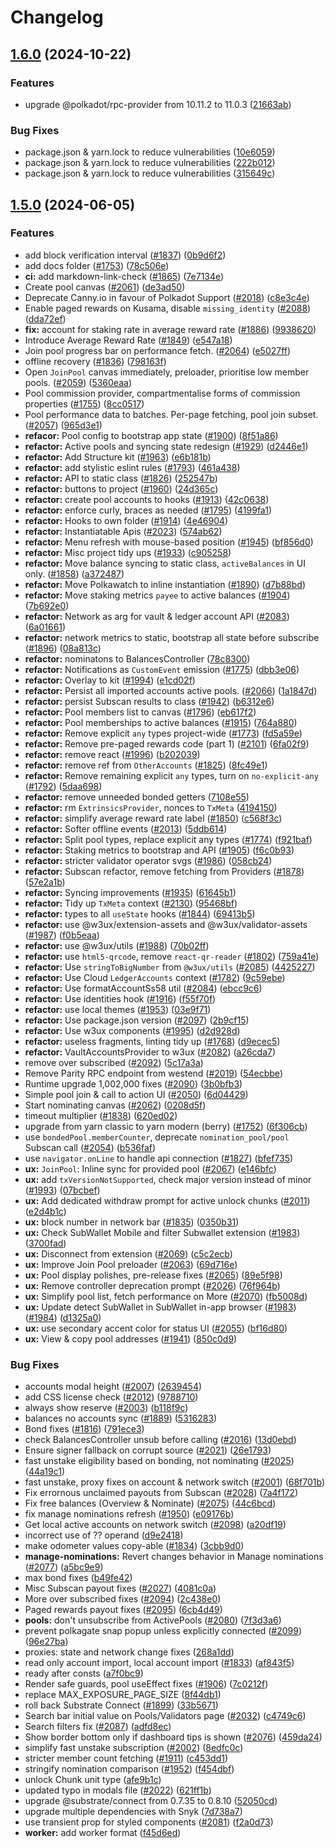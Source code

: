 # Changelog

## [1.6.0](https://github.com/OKEAMAH/polkadot-staking-dashboard/compare/v1.5.0...v1.6.0) (2024-10-22)


### Features

* upgrade @polkadot/rpc-provider from 10.11.2 to 11.0.3 ([21663ab](https://github.com/OKEAMAH/polkadot-staking-dashboard/commit/21663ab4d75239be2e7db05348aa3ae5f56d4883))


### Bug Fixes

* package.json & yarn.lock to reduce vulnerabilities ([10e6059](https://github.com/OKEAMAH/polkadot-staking-dashboard/commit/10e605977f77d77a204b697f3c9754f416aeb4a0))
* package.json & yarn.lock to reduce vulnerabilities ([222b012](https://github.com/OKEAMAH/polkadot-staking-dashboard/commit/222b0127a2a5b1b8c084e2fecf0f5ba5e536d279))
* package.json & yarn.lock to reduce vulnerabilities ([315649c](https://github.com/OKEAMAH/polkadot-staking-dashboard/commit/315649c91d9d2540d695e466d540ca8266f2e494))

## [1.5.0](https://github.com/OKEAMAH/polkadot-staking-dashboard/compare/v1.4.4...v1.5.0) (2024-06-05)


### Features

* add block verification interval ([#1837](https://github.com/OKEAMAH/polkadot-staking-dashboard/issues/1837)) ([0b9d6f2](https://github.com/OKEAMAH/polkadot-staking-dashboard/commit/0b9d6f2d0737b0713410143bfb134bcfe5bb485d))
* add docs folder ([#1753](https://github.com/OKEAMAH/polkadot-staking-dashboard/issues/1753)) ([78c506e](https://github.com/OKEAMAH/polkadot-staking-dashboard/commit/78c506e5c97440ed5ee9b8f7f2bc4119b23f6635))
* **ci:** add markdown-link-check ([#1865](https://github.com/OKEAMAH/polkadot-staking-dashboard/issues/1865)) ([7e7134e](https://github.com/OKEAMAH/polkadot-staking-dashboard/commit/7e7134ea2a42ec56d095e0809a4eaa05f94ad793))
* Create pool canvas ([#2061](https://github.com/OKEAMAH/polkadot-staking-dashboard/issues/2061)) ([de3ad50](https://github.com/OKEAMAH/polkadot-staking-dashboard/commit/de3ad50ed2eda49a0378a26c22fb8a48fdc9e305))
* Deprecate Canny.io in favour of Polkadot Support ([#2018](https://github.com/OKEAMAH/polkadot-staking-dashboard/issues/2018)) ([c8e3c4e](https://github.com/OKEAMAH/polkadot-staking-dashboard/commit/c8e3c4ea84c643fa3b2e35f3bf932ec8d23cba57))
* Enable paged rewards on Kusama, disable `missing_identity` ([#2088](https://github.com/OKEAMAH/polkadot-staking-dashboard/issues/2088)) ([dda72ef](https://github.com/OKEAMAH/polkadot-staking-dashboard/commit/dda72efb2f6569ecca99c67258d8ab732371f07b))
* **fix:** account for staking rate in average reward rate ([#1886](https://github.com/OKEAMAH/polkadot-staking-dashboard/issues/1886)) ([9938620](https://github.com/OKEAMAH/polkadot-staking-dashboard/commit/9938620ee417bd42761a6e63828e3dd3ab8e7ee2))
* Introduce Average Reward Rate  ([#1849](https://github.com/OKEAMAH/polkadot-staking-dashboard/issues/1849)) ([e547a18](https://github.com/OKEAMAH/polkadot-staking-dashboard/commit/e547a1862ec27de233434f181322b7bd984bc665))
* Join pool progress bar on performance fetch. ([#2064](https://github.com/OKEAMAH/polkadot-staking-dashboard/issues/2064)) ([e5027ff](https://github.com/OKEAMAH/polkadot-staking-dashboard/commit/e5027fffc3151dbdf0c4b7cce09f37aaeb184971))
* offline recovery ([#1836](https://github.com/OKEAMAH/polkadot-staking-dashboard/issues/1836)) ([798163f](https://github.com/OKEAMAH/polkadot-staking-dashboard/commit/798163f95f1ea96ce612e9d43d1ec7cf38c71b2e))
* Open `JoinPool` canvas immediately,  preloader, prioritise low member pools. ([#2059](https://github.com/OKEAMAH/polkadot-staking-dashboard/issues/2059)) ([5360eaa](https://github.com/OKEAMAH/polkadot-staking-dashboard/commit/5360eaa17ef08b6b602d21967d9174f2eed9cf83))
* Pool commission provider, compartmentalise forms of commission properties ([#1755](https://github.com/OKEAMAH/polkadot-staking-dashboard/issues/1755)) ([8cc0517](https://github.com/OKEAMAH/polkadot-staking-dashboard/commit/8cc0517e1e85099f51f43f17cf8fe227e8a68a5b))
* Pool performance data to batches. Per-page fetching, pool join subset. ([#2057](https://github.com/OKEAMAH/polkadot-staking-dashboard/issues/2057)) ([965d3e1](https://github.com/OKEAMAH/polkadot-staking-dashboard/commit/965d3e182c77e0b6d46c2d1c603e74a30cd7be92))
* **refacor:** Pool config to bootstrap app state ([#1900](https://github.com/OKEAMAH/polkadot-staking-dashboard/issues/1900)) ([8f51a86](https://github.com/OKEAMAH/polkadot-staking-dashboard/commit/8f51a8672b843b7cd7172144e2157148d03325ca))
* **refactor:** Active pools and syncing state redesign ([#1929](https://github.com/OKEAMAH/polkadot-staking-dashboard/issues/1929)) ([d2446e1](https://github.com/OKEAMAH/polkadot-staking-dashboard/commit/d2446e1140fff47424984ec37e6233388b9f542b))
* **refactor:** Add Structure kit ([#1963](https://github.com/OKEAMAH/polkadot-staking-dashboard/issues/1963)) ([e6b181b](https://github.com/OKEAMAH/polkadot-staking-dashboard/commit/e6b181be92c4abf706fd3b7bbe43bbf86abb6318))
* **refactor:** add stylistic eslint rules ([#1793](https://github.com/OKEAMAH/polkadot-staking-dashboard/issues/1793)) ([461a438](https://github.com/OKEAMAH/polkadot-staking-dashboard/commit/461a438cbf05b7a104efea52857356733773121a))
* **refactor:** API to static class ([#1826](https://github.com/OKEAMAH/polkadot-staking-dashboard/issues/1826)) ([252547b](https://github.com/OKEAMAH/polkadot-staking-dashboard/commit/252547ba299c3d5ecff773da4da47a458bd27cae))
* **refactor:** buttons to project ([#1960](https://github.com/OKEAMAH/polkadot-staking-dashboard/issues/1960)) ([24d365c](https://github.com/OKEAMAH/polkadot-staking-dashboard/commit/24d365cc7bc4ec42ff7240a5fd7d0b24285b94d4))
* **refactor:** create pool accounts to hooks ([#1913](https://github.com/OKEAMAH/polkadot-staking-dashboard/issues/1913)) ([42c0638](https://github.com/OKEAMAH/polkadot-staking-dashboard/commit/42c0638f464662e741085966a886bb2fdf00c4b2))
* **refactor:** enforce curly, braces as needed ([#1795](https://github.com/OKEAMAH/polkadot-staking-dashboard/issues/1795)) ([4199fa1](https://github.com/OKEAMAH/polkadot-staking-dashboard/commit/4199fa1a16b39df8c47210ce4fdf9bafdb98997e))
* **refactor:** Hooks to own folder ([#1914](https://github.com/OKEAMAH/polkadot-staking-dashboard/issues/1914)) ([4e46904](https://github.com/OKEAMAH/polkadot-staking-dashboard/commit/4e469041aeafcddd51e2abbc36d2a453529a4bff))
* **refactor:** Instantiatable Apis ([#2023](https://github.com/OKEAMAH/polkadot-staking-dashboard/issues/2023)) ([574ab62](https://github.com/OKEAMAH/polkadot-staking-dashboard/commit/574ab62ad6e9e9081e90466339a69337d0fb5999))
* **refactor:** Menu refresh with mouse-based position ([#1945](https://github.com/OKEAMAH/polkadot-staking-dashboard/issues/1945)) ([bf856d0](https://github.com/OKEAMAH/polkadot-staking-dashboard/commit/bf856d0610a7dc2df844440ea895496e39666148))
* **refactor:** Misc project tidy ups ([#1933](https://github.com/OKEAMAH/polkadot-staking-dashboard/issues/1933)) ([c905258](https://github.com/OKEAMAH/polkadot-staking-dashboard/commit/c905258ddc5587b41febfa4266fd388bf00ee75e))
* **refactor:** Move balance syncing to static class, `activeBalances` in UI only. ([#1858](https://github.com/OKEAMAH/polkadot-staking-dashboard/issues/1858)) ([a372487](https://github.com/OKEAMAH/polkadot-staking-dashboard/commit/a3724879f377c38baf0e9b04e03749e0e2f65ee0))
* **refactor:** Move Polkawatch to inline instantiation ([#1890](https://github.com/OKEAMAH/polkadot-staking-dashboard/issues/1890)) ([d7b88bd](https://github.com/OKEAMAH/polkadot-staking-dashboard/commit/d7b88bd57701c16ad143a6e2b70897b5086f82f6))
* **refactor:** Move staking metrics `payee` to active balances ([#1904](https://github.com/OKEAMAH/polkadot-staking-dashboard/issues/1904)) ([7b692e0](https://github.com/OKEAMAH/polkadot-staking-dashboard/commit/7b692e06006448604929ec23fe510a7c7492141b))
* **refactor:** Network as arg for vault & ledger account API ([#2083](https://github.com/OKEAMAH/polkadot-staking-dashboard/issues/2083)) ([6a01661](https://github.com/OKEAMAH/polkadot-staking-dashboard/commit/6a01661ae6cc03eb8c8bc8bc0448b5435a583ca3))
* **refactor:** network metrics to static, bootstrap all state before subscribe ([#1896](https://github.com/OKEAMAH/polkadot-staking-dashboard/issues/1896)) ([08a813c](https://github.com/OKEAMAH/polkadot-staking-dashboard/commit/08a813c7d47d2055984f7d32c1d8b34bec9791f4))
* **refactor:** nominatons to BalancesController ([78c8300](https://github.com/OKEAMAH/polkadot-staking-dashboard/commit/78c8300dd1046a261dfda888f9d5ac4d0c916e20))
* **refactor:** Notifications as `CustomEvent` emission ([#1775](https://github.com/OKEAMAH/polkadot-staking-dashboard/issues/1775)) ([dbb3e06](https://github.com/OKEAMAH/polkadot-staking-dashboard/commit/dbb3e06859f19f878b4afbd0d372c9b12a9ffc97))
* **refactor:** Overlay to kit ([#1994](https://github.com/OKEAMAH/polkadot-staking-dashboard/issues/1994)) ([e1cd02f](https://github.com/OKEAMAH/polkadot-staking-dashboard/commit/e1cd02fca5dece54e412dbd4625c9108bbe1c394))
* **refactor:** Persist all imported accounts active pools. ([#2066](https://github.com/OKEAMAH/polkadot-staking-dashboard/issues/2066)) ([1a1847d](https://github.com/OKEAMAH/polkadot-staking-dashboard/commit/1a1847deb0d4763b893335293c85dbe8d3f330b1))
* **refactor:** persist Subscan results to class ([#1942](https://github.com/OKEAMAH/polkadot-staking-dashboard/issues/1942)) ([b6312e6](https://github.com/OKEAMAH/polkadot-staking-dashboard/commit/b6312e60c62daef57f4fe14aaa0cc04db03eeaba))
* **refactor:** Pool members list to canvas ([#1796](https://github.com/OKEAMAH/polkadot-staking-dashboard/issues/1796)) ([eb617f2](https://github.com/OKEAMAH/polkadot-staking-dashboard/commit/eb617f274d6df26450502cfdef4bfcda5d657de4))
* **refactor:** Pool memberships to active balances ([#1915](https://github.com/OKEAMAH/polkadot-staking-dashboard/issues/1915)) ([764a880](https://github.com/OKEAMAH/polkadot-staking-dashboard/commit/764a880e0640416a5ad88b69d2e84887624b8f11))
* **refactor:** Remove explicit `any` types project-wide ([#1773](https://github.com/OKEAMAH/polkadot-staking-dashboard/issues/1773)) ([fd5a59e](https://github.com/OKEAMAH/polkadot-staking-dashboard/commit/fd5a59eb5933f3ab11fd48eba8015889a7cc5325))
* **refactor:** Remove pre-paged rewards code (part 1) ([#2101](https://github.com/OKEAMAH/polkadot-staking-dashboard/issues/2101)) ([6fa02f9](https://github.com/OKEAMAH/polkadot-staking-dashboard/commit/6fa02f9d394930d6f339d46dfc227fc0c70795ad))
* **refactor:** remove react ([#1996](https://github.com/OKEAMAH/polkadot-staking-dashboard/issues/1996)) ([b202039](https://github.com/OKEAMAH/polkadot-staking-dashboard/commit/b202039b32f504da66dbd10bb57a2f2e383f3004))
* **refactor:** remove ref from `OtherAccounts` ([#1825](https://github.com/OKEAMAH/polkadot-staking-dashboard/issues/1825)) ([8fc49e1](https://github.com/OKEAMAH/polkadot-staking-dashboard/commit/8fc49e180b0fcd836d8fabe6ac92cc84b6a67a0c))
* **refactor:** Remove remaining explicit `any` types, turn on `no-explicit-any` ([#1792](https://github.com/OKEAMAH/polkadot-staking-dashboard/issues/1792)) ([5daa698](https://github.com/OKEAMAH/polkadot-staking-dashboard/commit/5daa69827081a485d323cd51d24ab3d558954ec2))
* **refactor:** remove unneeded bonded getters ([7108e55](https://github.com/OKEAMAH/polkadot-staking-dashboard/commit/7108e55d3f1aeeb07cdaa7cdb5608425b0d6641a))
* **refactor:** rm `ExtrinsicsProvider`, nonces to `TxMeta` ([4194150](https://github.com/OKEAMAH/polkadot-staking-dashboard/commit/41941509cb0d930d53f3fc98a12736b0356c6846))
* **refactor:** simplify average reward rate label ([#1850](https://github.com/OKEAMAH/polkadot-staking-dashboard/issues/1850)) ([c568f3c](https://github.com/OKEAMAH/polkadot-staking-dashboard/commit/c568f3c32f98fc0924cf60a3f41445a3cfd0d77e))
* **refactor:** Softer offline events ([#2013](https://github.com/OKEAMAH/polkadot-staking-dashboard/issues/2013)) ([5ddb614](https://github.com/OKEAMAH/polkadot-staking-dashboard/commit/5ddb61435bbf4a0223c4023b6ab0e15c22dbb476))
* **refactor:** Split pool types, replace explicit any types ([#1774](https://github.com/OKEAMAH/polkadot-staking-dashboard/issues/1774)) ([f921baf](https://github.com/OKEAMAH/polkadot-staking-dashboard/commit/f921baf5a08b3199cd6eff19ea3fb2d2a9897fc3))
* **refactor:** Staking metrics to bootstrap and API ([#1905](https://github.com/OKEAMAH/polkadot-staking-dashboard/issues/1905)) ([f6c0b93](https://github.com/OKEAMAH/polkadot-staking-dashboard/commit/f6c0b93fc5fcaf2961c91cdeae770d5503766fe8))
* **refactor:** stricter validator operator svgs ([#1986](https://github.com/OKEAMAH/polkadot-staking-dashboard/issues/1986)) ([058cb24](https://github.com/OKEAMAH/polkadot-staking-dashboard/commit/058cb24dd52e41ebc254522e162c9ba55cb74b5b))
* **refactor:** Subscan refactor, remove fetching from Providers ([#1878](https://github.com/OKEAMAH/polkadot-staking-dashboard/issues/1878)) ([57e2a1b](https://github.com/OKEAMAH/polkadot-staking-dashboard/commit/57e2a1bed952b41441635dc9eba02b79d63d3fc0))
* **refactor:** Syncing improvements ([#1935](https://github.com/OKEAMAH/polkadot-staking-dashboard/issues/1935)) ([61645b1](https://github.com/OKEAMAH/polkadot-staking-dashboard/commit/61645b17cb8efb0a1a72532930583ab2c671c1af))
* **refactor:** Tidy up `TxMeta` context ([#2130](https://github.com/OKEAMAH/polkadot-staking-dashboard/issues/2130)) ([95468bf](https://github.com/OKEAMAH/polkadot-staking-dashboard/commit/95468bfcee68759560d5ea46b399d7c1756c3eaf))
* **refactor:** types to all `useState` hooks ([#1844](https://github.com/OKEAMAH/polkadot-staking-dashboard/issues/1844)) ([69413b5](https://github.com/OKEAMAH/polkadot-staking-dashboard/commit/69413b5cffb9202de918bbd763d9b8cc049509ef))
* **refactor:** use @w3ux/extension-assets and @w3ux/validator-assets ([#1987](https://github.com/OKEAMAH/polkadot-staking-dashboard/issues/1987)) ([f0b5eaa](https://github.com/OKEAMAH/polkadot-staking-dashboard/commit/f0b5eaa82b8fdeda0793d376f4c18a05358201dd))
* **refactor:** use @w3ux/utils ([#1988](https://github.com/OKEAMAH/polkadot-staking-dashboard/issues/1988)) ([70b02ff](https://github.com/OKEAMAH/polkadot-staking-dashboard/commit/70b02ffa860a3e230417f9a4b91f1745ac36de8f))
* **refactor:** use `html5-qrcode`, remove `react-qr-reader` ([#1802](https://github.com/OKEAMAH/polkadot-staking-dashboard/issues/1802)) ([759a41e](https://github.com/OKEAMAH/polkadot-staking-dashboard/commit/759a41ed0dda7814fbf72eaf5c625a93fc95af4b))
* **refactor:** Use `stringToBigNumber` from `@w3ux/utils` ([#2085](https://github.com/OKEAMAH/polkadot-staking-dashboard/issues/2085)) ([4425227](https://github.com/OKEAMAH/polkadot-staking-dashboard/commit/44252276b95519fc87be89646917eb5fb55680f4))
* **refactor:** Use Cloud `LedgerAccounts` context ([#1782](https://github.com/OKEAMAH/polkadot-staking-dashboard/issues/1782)) ([9c59ebe](https://github.com/OKEAMAH/polkadot-staking-dashboard/commit/9c59ebeaa7d83dfe45bd21ed7c0df552fab9f13a))
* **refactor:** Use formatAccountSs58 util ([#2084](https://github.com/OKEAMAH/polkadot-staking-dashboard/issues/2084)) ([ebcc9c6](https://github.com/OKEAMAH/polkadot-staking-dashboard/commit/ebcc9c66babf6b2ce6b3959bf66041d899d2c795))
* **refactor:** Use identities hook ([#1916](https://github.com/OKEAMAH/polkadot-staking-dashboard/issues/1916)) ([f55f70f](https://github.com/OKEAMAH/polkadot-staking-dashboard/commit/f55f70f165a26615ad3046f30ad4ca50ca62ba96))
* **refactor:** use local themes ([#1953](https://github.com/OKEAMAH/polkadot-staking-dashboard/issues/1953)) ([03e9f71](https://github.com/OKEAMAH/polkadot-staking-dashboard/commit/03e9f7172a73d74b20fee0831bfd8fdc154f43c2))
* **refactor:** Use package.json version ([#2097](https://github.com/OKEAMAH/polkadot-staking-dashboard/issues/2097)) ([2b9cf15](https://github.com/OKEAMAH/polkadot-staking-dashboard/commit/2b9cf1526c6f829a9514dcebfd1f9f6140ee4c5d))
* **refactor:** Use w3ux components ([#1995](https://github.com/OKEAMAH/polkadot-staking-dashboard/issues/1995)) ([d2d928d](https://github.com/OKEAMAH/polkadot-staking-dashboard/commit/d2d928df5945abd73efda33775c02c457b8f948b))
* **refactor:** useless fragments, linting tidy up ([#1768](https://github.com/OKEAMAH/polkadot-staking-dashboard/issues/1768)) ([d9ecec5](https://github.com/OKEAMAH/polkadot-staking-dashboard/commit/d9ecec52807cbc62b071f2abc2e6c4f1b6b2d177))
* **refactor:** VaultAccountsProvider to w3ux ([#2082](https://github.com/OKEAMAH/polkadot-staking-dashboard/issues/2082)) ([a26cda7](https://github.com/OKEAMAH/polkadot-staking-dashboard/commit/a26cda7597e05b53f846ae0e535163ca890e4783))
* remove over subscribed ([#2092](https://github.com/OKEAMAH/polkadot-staking-dashboard/issues/2092)) ([5c17a3a](https://github.com/OKEAMAH/polkadot-staking-dashboard/commit/5c17a3af0f049333b69e4c0364a092d905a438a7))
* Remove Parity RPC endpoint from westend ([#2019](https://github.com/OKEAMAH/polkadot-staking-dashboard/issues/2019)) ([54ecbbe](https://github.com/OKEAMAH/polkadot-staking-dashboard/commit/54ecbbeb66382d86c59641c90bafa2239574a214))
* Runtime upgrade 1,002,000 fixes ([#2090](https://github.com/OKEAMAH/polkadot-staking-dashboard/issues/2090)) ([3b0bfb3](https://github.com/OKEAMAH/polkadot-staking-dashboard/commit/3b0bfb380510cea5a882ddd3e72b9fa60184ec7d))
* Simple pool join & call to action UI ([#2050](https://github.com/OKEAMAH/polkadot-staking-dashboard/issues/2050)) ([6d04429](https://github.com/OKEAMAH/polkadot-staking-dashboard/commit/6d0442947b4322ec949bbb88e82b24720dce4143))
* Start nominating canvas ([#2062](https://github.com/OKEAMAH/polkadot-staking-dashboard/issues/2062)) ([0208d5f](https://github.com/OKEAMAH/polkadot-staking-dashboard/commit/0208d5fc5658bc375eeef3aa853954c05290796f))
* timeout multiplier ([#1838](https://github.com/OKEAMAH/polkadot-staking-dashboard/issues/1838)) ([620ed02](https://github.com/OKEAMAH/polkadot-staking-dashboard/commit/620ed027f88874afd0246cba6425f971a522b4ba))
* upgrade from yarn classic to yarn modern (berry) ([#1752](https://github.com/OKEAMAH/polkadot-staking-dashboard/issues/1752)) ([6f306cb](https://github.com/OKEAMAH/polkadot-staking-dashboard/commit/6f306cbd645ded670090fa16cd804a8cf069ea8b))
* use `bondedPool.memberCounter`, deprecate `nomination_pool/pool` Subscan call ([#2054](https://github.com/OKEAMAH/polkadot-staking-dashboard/issues/2054)) ([b536faf](https://github.com/OKEAMAH/polkadot-staking-dashboard/commit/b536faf8fc410c8291dea84fa2b96189ab2c8e76))
* use `navigator.onLine` to handle api connection ([#1827](https://github.com/OKEAMAH/polkadot-staking-dashboard/issues/1827)) ([bfef735](https://github.com/OKEAMAH/polkadot-staking-dashboard/commit/bfef73520220d69841f33a4a001106b23490a103))
* **ux:** `JoinPool`:  Inline sync for provided pool ([#2067](https://github.com/OKEAMAH/polkadot-staking-dashboard/issues/2067)) ([e146bfc](https://github.com/OKEAMAH/polkadot-staking-dashboard/commit/e146bfcb15df96cd0a10fe1d268e3eab343ef1d1))
* **ux:** add `txVersionNotSupported`, check major version instead of minor ([#1993](https://github.com/OKEAMAH/polkadot-staking-dashboard/issues/1993)) ([07bcbef](https://github.com/OKEAMAH/polkadot-staking-dashboard/commit/07bcbef1db97f967c9ea3128d89837151632e354))
* **ux:** Add dedicated withdraw prompt for active unlock chunks ([#2011](https://github.com/OKEAMAH/polkadot-staking-dashboard/issues/2011)) ([e2d4b1c](https://github.com/OKEAMAH/polkadot-staking-dashboard/commit/e2d4b1c13ae9d78764b2c4efe7bef13eb8030a33))
* **ux:** block number in network bar ([#1835](https://github.com/OKEAMAH/polkadot-staking-dashboard/issues/1835)) ([0350b31](https://github.com/OKEAMAH/polkadot-staking-dashboard/commit/0350b31234534c3c0a5d05ecd7d8db91dd218081))
* **ux:** Check SubWallet Mobile and filter Subwallet extension ([#1983](https://github.com/OKEAMAH/polkadot-staking-dashboard/issues/1983)) ([3700fad](https://github.com/OKEAMAH/polkadot-staking-dashboard/commit/3700fad464318bb7befd75ff254921c085cb194d))
* **ux:** Disconnect from extension ([#2069](https://github.com/OKEAMAH/polkadot-staking-dashboard/issues/2069)) ([c5c2ecb](https://github.com/OKEAMAH/polkadot-staking-dashboard/commit/c5c2ecb54d31b59cc4db3bdb20b55e48cc01160a))
* **ux:** Improve Join Pool preloader ([#2063](https://github.com/OKEAMAH/polkadot-staking-dashboard/issues/2063)) ([69d716e](https://github.com/OKEAMAH/polkadot-staking-dashboard/commit/69d716e2e99a6f32e45407362d951352fd6a884f))
* **ux:** Pool display polishes, pre-release fixes ([#2065](https://github.com/OKEAMAH/polkadot-staking-dashboard/issues/2065)) ([89e5f98](https://github.com/OKEAMAH/polkadot-staking-dashboard/commit/89e5f98dd146d4838b9580a857eddfa73090762f))
* **ux:** Remove controller deprecation prompt ([#2026](https://github.com/OKEAMAH/polkadot-staking-dashboard/issues/2026)) ([76f964b](https://github.com/OKEAMAH/polkadot-staking-dashboard/commit/76f964bdfbab2791a02ce420cb1a3f52b1f6d1d2))
* **ux:** Simplify pool list, fetch performance on More ([#2070](https://github.com/OKEAMAH/polkadot-staking-dashboard/issues/2070)) ([fb5008d](https://github.com/OKEAMAH/polkadot-staking-dashboard/commit/fb5008d0ebae166943ee6b3749f4c350758c9315))
* **ux:** Update detect SubWallet in SubWallet in-app browser ([#1983](https://github.com/OKEAMAH/polkadot-staking-dashboard/issues/1983)) ([#1984](https://github.com/OKEAMAH/polkadot-staking-dashboard/issues/1984)) ([d1325a0](https://github.com/OKEAMAH/polkadot-staking-dashboard/commit/d1325a0ceab7216907df44316fe1a0b7c71a9b06))
* **ux:** use secondary accent color for status UI ([#2055](https://github.com/OKEAMAH/polkadot-staking-dashboard/issues/2055)) ([bf16d80](https://github.com/OKEAMAH/polkadot-staking-dashboard/commit/bf16d80a661ca1d1cd0cf038bcff4525fbff19c8))
* **ux:** View & copy pool addresses ([#1941](https://github.com/OKEAMAH/polkadot-staking-dashboard/issues/1941)) ([850c0d9](https://github.com/OKEAMAH/polkadot-staking-dashboard/commit/850c0d9d6c8d8f481a4a5ca59616b7b0ce34b14f))


### Bug Fixes

* accounts modal height ([#2007](https://github.com/OKEAMAH/polkadot-staking-dashboard/issues/2007)) ([2639454](https://github.com/OKEAMAH/polkadot-staking-dashboard/commit/2639454df59c99206035f650186eac21edb45ffd))
* add CSS license check ([#2012](https://github.com/OKEAMAH/polkadot-staking-dashboard/issues/2012)) ([9788710](https://github.com/OKEAMAH/polkadot-staking-dashboard/commit/97887101676832f22f06159f1f4f191084cc6f39))
* always show reserve ([#2003](https://github.com/OKEAMAH/polkadot-staking-dashboard/issues/2003)) ([b118f9c](https://github.com/OKEAMAH/polkadot-staking-dashboard/commit/b118f9c65bded8f6b5afdb66e0432032d76ec2c4))
* balances no accounts sync ([#1889](https://github.com/OKEAMAH/polkadot-staking-dashboard/issues/1889)) ([5316283](https://github.com/OKEAMAH/polkadot-staking-dashboard/commit/5316283029f9a28003bb25814623f768f3294fb8))
* Bond fixes ([#1816](https://github.com/OKEAMAH/polkadot-staking-dashboard/issues/1816)) ([791ece3](https://github.com/OKEAMAH/polkadot-staking-dashboard/commit/791ece366b7319a054f78a1d9b10f9891214c853))
* check BalancesController unsub before calling ([#2016](https://github.com/OKEAMAH/polkadot-staking-dashboard/issues/2016)) ([13d0ebd](https://github.com/OKEAMAH/polkadot-staking-dashboard/commit/13d0ebd5f9c2481e9c211925b7cf97293c29f10a))
* Ensure signer fallback on corrupt source ([#2021](https://github.com/OKEAMAH/polkadot-staking-dashboard/issues/2021)) ([26e1793](https://github.com/OKEAMAH/polkadot-staking-dashboard/commit/26e179389a2c8b8823e743a6ae1ae89f26a66744))
* fast unstake eligibility based on bonding, not nominating ([#2025](https://github.com/OKEAMAH/polkadot-staking-dashboard/issues/2025)) ([44a19c1](https://github.com/OKEAMAH/polkadot-staking-dashboard/commit/44a19c13b58f40ced422a4402a15ce8a3a591871))
* fast unstake, proxy fixes on account & network switch ([#2001](https://github.com/OKEAMAH/polkadot-staking-dashboard/issues/2001)) ([68f701b](https://github.com/OKEAMAH/polkadot-staking-dashboard/commit/68f701ba7f808607ee8e0f6cfb3b3dce9fcc37f0))
* Fix errornous unclaimed payouts from Subscan ([#2028](https://github.com/OKEAMAH/polkadot-staking-dashboard/issues/2028)) ([7a4f172](https://github.com/OKEAMAH/polkadot-staking-dashboard/commit/7a4f172c176eb7767b957487347bfc0e197fa490))
* Fix free balances (Overview & Nominate) ([#2075](https://github.com/OKEAMAH/polkadot-staking-dashboard/issues/2075)) ([44c6bcd](https://github.com/OKEAMAH/polkadot-staking-dashboard/commit/44c6bcdd94b1bb15b8c80c6cd06bf3f6acc90aab))
* fix manage nominations refresh ([#1950](https://github.com/OKEAMAH/polkadot-staking-dashboard/issues/1950)) ([e09176b](https://github.com/OKEAMAH/polkadot-staking-dashboard/commit/e09176bd74f4f78b1d8c2fb2779c77967a9f1c5d))
* Get local active accounts on network switch ([#2098](https://github.com/OKEAMAH/polkadot-staking-dashboard/issues/2098)) ([a20df19](https://github.com/OKEAMAH/polkadot-staking-dashboard/commit/a20df19e2d0d9b70a87ab2a34d5972bbc74c22d2))
* incorrect use of ?? operand ([d9e2418](https://github.com/OKEAMAH/polkadot-staking-dashboard/commit/d9e2418e0c6ba28a80caea19b02ecadbcb38c61b))
* make odometer values copy-able ([#1834](https://github.com/OKEAMAH/polkadot-staking-dashboard/issues/1834)) ([3cbb9d0](https://github.com/OKEAMAH/polkadot-staking-dashboard/commit/3cbb9d00992848a7eee7c7c118548336bee2cd47))
* **manage-nominations:** Revert changes behavior in Manage nominations ([#2077](https://github.com/OKEAMAH/polkadot-staking-dashboard/issues/2077)) ([a5bc9e9](https://github.com/OKEAMAH/polkadot-staking-dashboard/commit/a5bc9e91dee0a4412b449158d8eeca34c5d20e05))
* max bond fixes ([b49fe42](https://github.com/OKEAMAH/polkadot-staking-dashboard/commit/b49fe423074e8032984bb0fc53476d3e43838eda))
* Misc Subscan payout fixes ([#2027](https://github.com/OKEAMAH/polkadot-staking-dashboard/issues/2027)) ([4081c0a](https://github.com/OKEAMAH/polkadot-staking-dashboard/commit/4081c0a938aee6ffdadd5683789fb010051fb533))
* More over subscribed fixes ([#2094](https://github.com/OKEAMAH/polkadot-staking-dashboard/issues/2094)) ([2c438e0](https://github.com/OKEAMAH/polkadot-staking-dashboard/commit/2c438e0681d538cdabdf7357f85340c88d71e890))
* Paged rewards payout fixes ([#2095](https://github.com/OKEAMAH/polkadot-staking-dashboard/issues/2095)) ([6cb4d49](https://github.com/OKEAMAH/polkadot-staking-dashboard/commit/6cb4d4971130e2e9f676cbc6a1a18465f1f0a09b))
* **pools:** don't unsubscribe from ActivePools  ([#2080](https://github.com/OKEAMAH/polkadot-staking-dashboard/issues/2080)) ([7f3d3a6](https://github.com/OKEAMAH/polkadot-staking-dashboard/commit/7f3d3a62425c0502291d13695bec435fb3f69b67))
* prevent polkagate snap popup unless explicitly connected ([#2099](https://github.com/OKEAMAH/polkadot-staking-dashboard/issues/2099)) ([96e27ba](https://github.com/OKEAMAH/polkadot-staking-dashboard/commit/96e27ba741e29a8165fef37225ea3433fde4f378))
* proxies: state and network change fixes ([268a1dd](https://github.com/OKEAMAH/polkadot-staking-dashboard/commit/268a1dd8d45e0ea5b751547b405e10c2cda15731))
* read only account import, local account import ([#1833](https://github.com/OKEAMAH/polkadot-staking-dashboard/issues/1833)) ([af843f5](https://github.com/OKEAMAH/polkadot-staking-dashboard/commit/af843f5d706f5123ea54a54b811b56d2f7cf8d24))
* ready after consts ([a7f0bc9](https://github.com/OKEAMAH/polkadot-staking-dashboard/commit/a7f0bc9dfd434bbcd653912a5897f7b6e2acd097))
* Render safe guards, pool useEffect fixes  ([#1906](https://github.com/OKEAMAH/polkadot-staking-dashboard/issues/1906)) ([7c0212f](https://github.com/OKEAMAH/polkadot-staking-dashboard/commit/7c0212f428e56b2eba9c735a6299c3661dd47b25))
* replace MAX_EXPOSURE_PAGE_SIZE ([8f44db1](https://github.com/OKEAMAH/polkadot-staking-dashboard/commit/8f44db1d69c91277b446ed1c9ccdbc231495ba85))
* roll back Substrate Connect ([#1899](https://github.com/OKEAMAH/polkadot-staking-dashboard/issues/1899)) ([33b5671](https://github.com/OKEAMAH/polkadot-staking-dashboard/commit/33b5671caf5ec09240e164e82618efb15deebe81))
* Search bar initial value on Pools/Validators page ([#2032](https://github.com/OKEAMAH/polkadot-staking-dashboard/issues/2032)) ([c4749c6](https://github.com/OKEAMAH/polkadot-staking-dashboard/commit/c4749c6e7ca338a9f3fd3299ebb53bbf45c3de07))
* Search filters fix ([#2087](https://github.com/OKEAMAH/polkadot-staking-dashboard/issues/2087)) ([adfd8ec](https://github.com/OKEAMAH/polkadot-staking-dashboard/commit/adfd8ec5659082877fac872f841754d78296b449))
* Show border bottom only if dashboard tips is shown ([#2076](https://github.com/OKEAMAH/polkadot-staking-dashboard/issues/2076)) ([459da24](https://github.com/OKEAMAH/polkadot-staking-dashboard/commit/459da2477b5f1e032cf974ccb819be85a7a682be))
* simplify fast unstake subscription ([#2002](https://github.com/OKEAMAH/polkadot-staking-dashboard/issues/2002)) ([8edfc0c](https://github.com/OKEAMAH/polkadot-staking-dashboard/commit/8edfc0c8881d8736087539d906641b3c950a7afc))
* stricter member count fetching ([#1911](https://github.com/OKEAMAH/polkadot-staking-dashboard/issues/1911)) ([c453dd1](https://github.com/OKEAMAH/polkadot-staking-dashboard/commit/c453dd1e07016b46425938a26615138d361819de))
* stringify nomination comparison ([#1952](https://github.com/OKEAMAH/polkadot-staking-dashboard/issues/1952)) ([f454dbf](https://github.com/OKEAMAH/polkadot-staking-dashboard/commit/f454dbf4ee14745c6791b2d5ec763ad0a77d6fc2))
* unlock Chunk unit type ([afe9b1c](https://github.com/OKEAMAH/polkadot-staking-dashboard/commit/afe9b1c0256eb9840a375f1d7574895a07ba0f4a))
* updated typo in modals file ([#2022](https://github.com/OKEAMAH/polkadot-staking-dashboard/issues/2022)) ([621ff1b](https://github.com/OKEAMAH/polkadot-staking-dashboard/commit/621ff1b218410c2aa314680a1d0852bfd8f911a0))
* upgrade @substrate/connect from 0.7.35 to 0.8.10 ([52050cd](https://github.com/OKEAMAH/polkadot-staking-dashboard/commit/52050cd6d95372d66f1918a9a49fbc4b7a13440b))
* upgrade multiple dependencies with Snyk ([7d738a7](https://github.com/OKEAMAH/polkadot-staking-dashboard/commit/7d738a7f4e32eb2ee5e078952c2d69fc4584d259))
* use transient prop for styled components ([#2081](https://github.com/OKEAMAH/polkadot-staking-dashboard/issues/2081)) ([f2a0d73](https://github.com/OKEAMAH/polkadot-staking-dashboard/commit/f2a0d73a172d815cd8d12207320947b82a24dc99))
* **worker:** add worker format ([f45d6ed](https://github.com/OKEAMAH/polkadot-staking-dashboard/commit/f45d6ed08fbf339b3e27ecc0a53a6246e2f55f8d))
